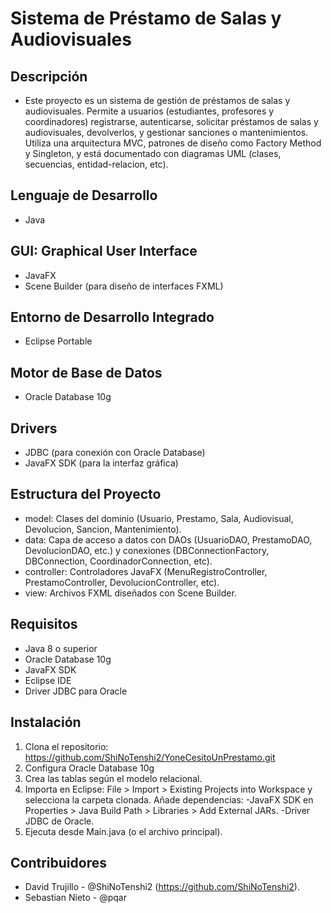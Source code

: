 # Sistema de Préstamo de Salas y Audiovisuales

## Descripción
- Este proyecto es un sistema de gestión de préstamos de salas y audiovisuales. Permite a usuarios (estudiantes, profesores y coordinadores) registrarse, autenticarse, solicitar préstamos de salas y audiovisuales, devolverlos, y gestionar sanciones o mantenimientos. Utiliza una arquitectura MVC, patrones de diseño como Factory Method y Singleton, y está documentado con diagramas UML (clases, secuencias, entidad-relacion, etc).

## Lenguaje de Desarrollo
- Java

## GUI: Graphical User Interface
- JavaFX
- Scene Builder (para diseño de interfaces FXML)

## Entorno de Desarrollo Integrado
- Eclipse Portable

## Motor de Base de Datos
- Oracle Database 10g

## Drivers
- JDBC (para conexión con Oracle Database)
- JavaFX SDK (para la interfaz gráfica)

## Estructura del Proyecto
- model: Clases del dominio (Usuario, Prestamo, Sala, Audiovisual, Devolucion, Sancion, Mantenimiento).
- data: Capa de acceso a datos con DAOs (UsuarioDAO, PrestamoDAO, DevolucionDAO, etc.) y conexiones (DBConnectionFactory, DBConnection, CoordinadorConnection, etc).
- controller: Controladores JavaFX (MenuRegistroController, PrestamoController, DevolucionController, etc).
- view: Archivos FXML diseñados con Scene Builder.

## Requisitos
- Java 8 o superior
- Oracle Database 10g 
- JavaFX SDK
- Eclipse IDE 
- Driver JDBC para Oracle 

## Instalación

1) Clona el repositorio: https://github.com/ShiNoTenshi2/YoneCesitoUnPrestamo.git
2) Configura Oracle Database 10g
3) Crea las tablas según el modelo relacional.
4) Importa en Eclipse:
File > Import > Existing Projects into Workspace y selecciona la carpeta clonada.
Añade dependencias:
-JavaFX SDK en Properties > Java Build Path > Libraries > Add External JARs.
-Driver JDBC de Oracle.
5) Ejecuta desde Main.java (o el archivo principal).

## Contribuidores
- David Trujillo - @ShiNoTenshi2 (https://github.com/ShiNoTenshi2).
- Sebastian Nieto - @pqar
